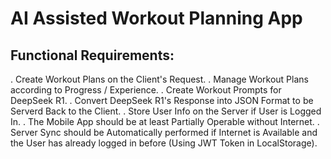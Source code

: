 # AI Assisted Workout Planning App
## Functional Requirements:
. Create Workout Plans on the Client's Request.
. Manage Workout Plans according to Progress / Experience.
. Create Workout Prompts for DeepSeek R1.
. Convert DeepSeek R1's Response into JSON Format to be Serverd Back to the Client.
. Store User Info on the Server if User is Logged In.
. The Mobile App should be at least Partially Operable without Internet.
. Server Sync should be Automatically performed if Internet is Available and the User has already logged in before (Using JWT Token in LocalStorage).

